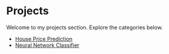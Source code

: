 # Projects

Welcome to my projects section. Explore the categories below.

- [House Price Prediction](https://github.com/ShFANI/shfani.github.io/blob/main/Ames_Regression_GD_NN_Comparison_Updated.ipynb)
- [Neural Network Classifier](projects/nn-classifier.md)



